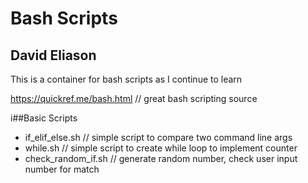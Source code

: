 # Bash Scripts
## David Eliason

This is a container for bash scripts as I continue to learn

https://quickref.me/bash.html // great bash scripting source

i##Basic Scripts
- if_elif_else.sh // simple script to compare two command line args
- while.sh // simple script to create while loop to implement counter
- check_random_if.sh // generate random number, check user input number for match
